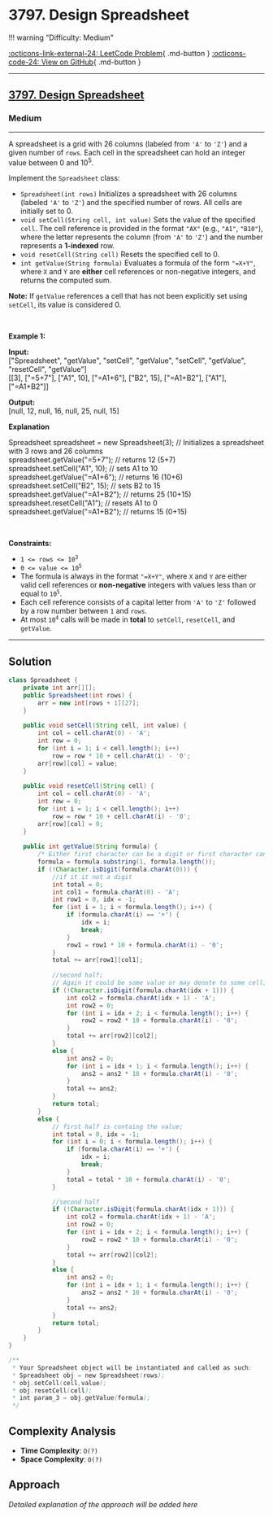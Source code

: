 # 3797. Design Spreadsheet

!!! warning "Difficulty: Medium"

[:octicons-link-external-24: LeetCode Problem](https://leetcode.com/problems/design-spreadsheet/){ .md-button }
[:octicons-code-24: View on GitHub](https://github.com/RAJ8664/Leetcode/tree/master/3797-design-spreadsheet){ .md-button }

---

<h2><a href="https://leetcode.com/problems/design-spreadsheet">3797. Design Spreadsheet</a></h2><h3>Medium</h3><hr><p>A spreadsheet is a grid with 26 columns (labeled from <code>&#39;A&#39;</code> to <code>&#39;Z&#39;</code>) and a given number of <code>rows</code>. Each cell in the spreadsheet can hold an integer value between 0 and 10<sup>5</sup>.</p>

<p>Implement the <code>Spreadsheet</code> class:</p>

<ul>
	<li><code>Spreadsheet(int rows)</code> Initializes a spreadsheet with 26 columns (labeled <code>&#39;A&#39;</code> to <code>&#39;Z&#39;</code>) and the specified number of rows. All cells are initially set to 0.</li>
	<li><code>void setCell(String cell, int value)</code> Sets the value of the specified <code>cell</code>. The cell reference is provided in the format <code>&quot;AX&quot;</code> (e.g., <code>&quot;A1&quot;</code>, <code>&quot;B10&quot;</code>), where the letter represents the column (from <code>&#39;A&#39;</code> to <code>&#39;Z&#39;</code>) and the number represents a <strong>1-indexed</strong> row.</li>
	<li><code>void resetCell(String cell)</code> Resets the specified cell to 0.</li>
	<li><code>int getValue(String formula)</code> Evaluates a formula of the form <code>&quot;=X+Y&quot;</code>, where <code>X</code> and <code>Y</code> are <strong>either</strong> cell references or non-negative integers, and returns the computed sum.</li>
</ul>

<p><strong>Note:</strong> If <code>getValue</code> references a cell that has not been explicitly set using <code>setCell</code>, its value is considered 0.</p>

<p>&nbsp;</p>
<p><strong class="example">Example 1:</strong></p>

<div class="example-block">
<p><strong>Input:</strong><br />
<span class="example-io">[&quot;Spreadsheet&quot;, &quot;getValue&quot;, &quot;setCell&quot;, &quot;getValue&quot;, &quot;setCell&quot;, &quot;getValue&quot;, &quot;resetCell&quot;, &quot;getValue&quot;]<br />
[[3], [&quot;=5+7&quot;], [&quot;A1&quot;, 10], [&quot;=A1+6&quot;], [&quot;B2&quot;, 15], [&quot;=A1+B2&quot;], [&quot;A1&quot;], [&quot;=A1+B2&quot;]]</span></p>

<p><strong>Output:</strong><br />
<span class="example-io">[null, 12, null, 16, null, 25, null, 15] </span></p>

<p><strong>Explanation</strong></p>
Spreadsheet spreadsheet = new Spreadsheet(3); // Initializes a spreadsheet with 3 rows and 26 columns<br data-end="321" data-start="318" />
spreadsheet.getValue(&quot;=5+7&quot;); // returns 12 (5+7)<br data-end="373" data-start="370" />
spreadsheet.setCell(&quot;A1&quot;, 10); // sets A1 to 10<br data-end="423" data-start="420" />
spreadsheet.getValue(&quot;=A1+6&quot;); // returns 16 (10+6)<br data-end="477" data-start="474" />
spreadsheet.setCell(&quot;B2&quot;, 15); // sets B2 to 15<br data-end="527" data-start="524" />
spreadsheet.getValue(&quot;=A1+B2&quot;); // returns 25 (10+15)<br data-end="583" data-start="580" />
spreadsheet.resetCell(&quot;A1&quot;); // resets A1 to 0<br data-end="634" data-start="631" />
spreadsheet.getValue(&quot;=A1+B2&quot;); // returns 15 (0+15)</div>

<p>&nbsp;</p>
<p><strong>Constraints:</strong></p>

<ul>
	<li><code>1 &lt;= rows &lt;= 10<sup>3</sup></code></li>
	<li><code>0 &lt;= value &lt;= 10<sup>5</sup></code></li>
	<li>The formula is always in the format <code>&quot;=X+Y&quot;</code>, where <code>X</code> and <code>Y</code> are either valid cell references or <strong>non-negative</strong> integers with values less than or equal to <code>10<sup>5</sup></code>.</li>
	<li>Each cell reference consists of a capital letter from <code>&#39;A&#39;</code> to <code>&#39;Z&#39;</code> followed by a row number between <code>1</code> and <code>rows</code>.</li>
	<li>At most <code>10<sup>4</sup></code> calls will be made in <strong>total</strong> to <code>setCell</code>, <code>resetCell</code>, and <code>getValue</code>.</li>
</ul>


---

## Solution

```java
class Spreadsheet {
    private int arr[][];
    public Spreadsheet(int rows) {
        arr = new int[rows + 1][27];
    }
    
    public void setCell(String cell, int value) {
        int col = cell.charAt(0) - 'A';
        int row = 0;
        for (int i = 1; i < cell.length(); i++) 
            row = row * 10 + cell.charAt(i) - '0'; 
        arr[row][col] = value;
    }
    
    public void resetCell(String cell) {
        int col = cell.charAt(0) - 'A';
        int row = 0;
        for (int i = 1; i < cell.length(); i++)
            row = row * 10 + cell.charAt(i) - '0';
        arr[row][col] = 0; 
    }
    
    public int getValue(String formula) {
        /* Either first character can be a digit or first character can denote some column */
        formula = formula.substring(1, formula.length());
        if (!Character.isDigit(formula.charAt(0))) {
            //if it it not a digit
            int total = 0;
            int col1 = formula.charAt(0) - 'A';
            int row1 = 0, idx = -1;
            for (int i = 1; i < formula.length(); i++) {
                if (formula.charAt(i) == '+') {
                    idx = i;
                    break;
                }
                row1 = row1 * 10 + formula.charAt(i) - '0';
            }
            total += arr[row1][col1];
            
            //second half;
            // Again it could be some value or may denote to some cell;
            if (!Character.isDigit(formula.charAt(idx + 1))) {
                int col2 = formula.charAt(idx + 1) - 'A';
                int row2 = 0;
                for (int i = idx + 2; i < formula.length(); i++) {
                    row2 = row2 * 10 + formula.charAt(i) - '0';
                }
                total += arr[row2][col2];
            }
            else {
                int ans2 = 0;
                for (int i = idx + 1; i < formula.length(); i++) {
                    ans2 = ans2 * 10 + formula.charAt(i) - '0';
                }
                total += ans2;
            }
            return total;
        }       
        else {
            // first half is containg the value;
            int total = 0, idx = -1;
            for (int i = 0; i < formula.length(); i++) {
                if (formula.charAt(i) == '+') {
                    idx = i;
                    break;
                } 
                total = total * 10 + formula.charAt(i) - '0'; 
            }

            //second half 
            if (!Character.isDigit(formula.charAt(idx + 1))) {
                int col2 = formula.charAt(idx + 1) - 'A';
                int row2 = 0;
                for (int i = idx + 2; i < formula.length(); i++) {
                    row2 = row2 * 10 + formula.charAt(i) - '0';
                }
                total += arr[row2][col2];
            }
            else {
                int ans2 = 0;
                for (int i = idx + 1; i < formula.length(); i++) {
                    ans2 = ans2 * 10 + formula.charAt(i) - '0';
                }
                total += ans2;
            }
            return total;
        }
    }
}

/**
 * Your Spreadsheet object will be instantiated and called as such:
 * Spreadsheet obj = new Spreadsheet(rows);
 * obj.setCell(cell,value);
 * obj.resetCell(cell);
 * int param_3 = obj.getValue(formula);
 */
```

## Complexity Analysis

- **Time Complexity**: `O(?)`
- **Space Complexity**: `O(?)`

## Approach

*Detailed explanation of the approach will be added here*

